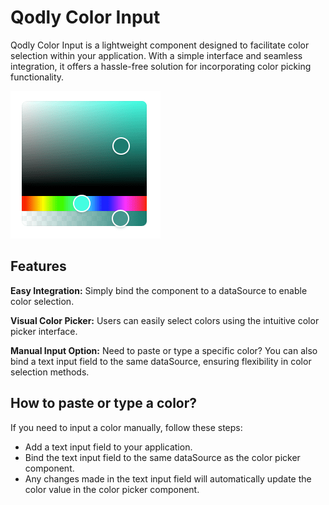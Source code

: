# Qodly Color Input

Qodly Color Input is a lightweight component designed to facilitate color selection within your application. With a simple interface and seamless integration, it offers a hassle-free solution for incorporating color picking functionality.

![Color Picker Component](public/colorPicker.png)

## Features

**Easy Integration:** Simply bind the component to a dataSource to enable color selection.

**Visual Color Picker:** Users can easily select colors using the intuitive color picker interface.

**Manual Input Option:** Need to paste or type a specific color? You can also bind a text input field to the same dataSource, ensuring flexibility in color selection methods.

## How to paste or type a color?

If you need to input a color manually, follow these steps:

- Add a text input field to your application.
- Bind the text input field to the same dataSource as the color picker component.
- Any changes made in the text input field will automatically update the color value in the color picker component.
